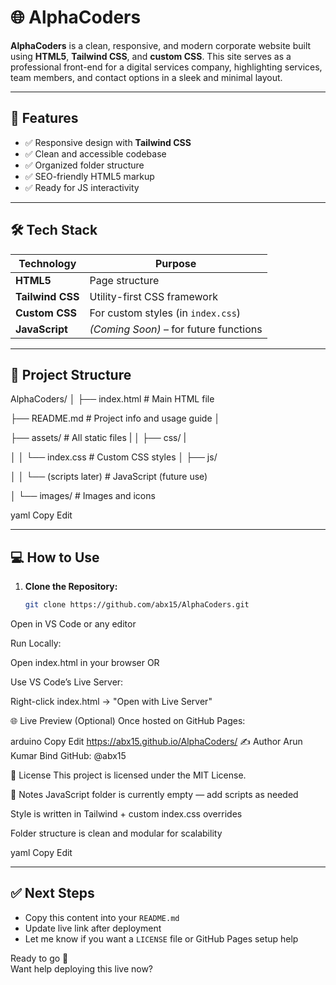 # 🌐 AlphaCoders

**AlphaCoders** is a clean, responsive, and modern corporate website built using **HTML5**, **Tailwind CSS**, and **custom CSS**. This site serves as a professional front-end for a digital services company, highlighting services, team members, and contact options in a sleek and minimal layout.

---

## 🚀 Features

- ✅ Responsive design with **Tailwind CSS**
- ✅ Clean and accessible codebase
- ✅ Organized folder structure
- ✅ SEO-friendly HTML5 markup
- ✅ Ready for JS interactivity

---

## 🛠️ Tech Stack

| Technology      | Purpose                              |
|------------------|----------------------------------------|
| **HTML5**         | Page structure                         |
| **Tailwind CSS**  | Utility-first CSS framework            |
| **Custom CSS**    | For custom styles (in `index.css`)     |
| **JavaScript**    | *(Coming Soon)* – for future functions |

---

## 📁 Project Structure

AlphaCoders/
│
 ├── index.html # Main HTML file

├── README.md # Project info and usage guide
│

├── assets/ # All static files
  |
│ ├── css/
  |

│ │ └── index.css # Custom CSS styles
│ ├── js/

│ │ └── (scripts later) # JavaScript (future use)

│ └── images/ # Images and icons

yaml
Copy
Edit

---

## 💻 How to Use

1. **Clone the Repository:**
   ```bash
   git clone https://github.com/abx15/AlphaCoders.git
Open in VS Code or any editor

Run Locally:

Open index.html in your browser
OR

Use VS Code’s Live Server:

Right-click index.html → "Open with Live Server"

🌐 Live Preview (Optional)
Once hosted on GitHub Pages:

arduino
Copy
Edit
https://abx15.github.io/AlphaCoders/
✍️ Author
Arun Kumar Bind
GitHub: @abx15

📄 License
This project is licensed under the MIT License.

📌 Notes
JavaScript folder is currently empty — add scripts as needed

Style is written in Tailwind + custom index.css overrides

Folder structure is clean and modular for scalability

yaml
Copy
Edit

---

## ✅ Next Steps

- Copy this content into your `README.md`
- Update live link after deployment
- Let me know if you want a `LICENSE` file or GitHub Pages setup help

Ready to go 🚀  
Want help deploying this live now?